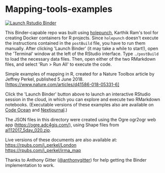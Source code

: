 # Mapping-tools-examples

  <!-- badges: start -->
  [![Launch Rstudio Binder](http://mybinder.org/badge_logo.svg)](https://mybinder.org/v2/gh/jperkel/Mapping_tools_holepunch/master?urlpath=rstudio)
  <!-- badges: end -->

This Binder-capable repo was built using [holepunch](https://github.com/karthik/holepunch), Karthik Ram's tool for creating Docker containers for R projects. Since `holepunch` doesn't execute the instructions contained in the `postBuild` file, you have to run them manually. After clicking 'Launch Binder' (it may take a while to start!), open the 'Terminal' window at the left of the RStudio interface. Type `./postBuild` to load the necessary data files. Then, open either of the two RMarkdown files, and select 'Run > Run All' to execute the code.

Simple examples of mapping in R, created for a Nature Toolbox article by Jeffrey Perkel, published 5 June 2018. [https://www.nature.com/articles/d41586-018-05331-6]

Click the 'Launch Binder' button above to launch an interactive RStudio session in the cloud, in which you can explore and execute two RMarkdown notebooks. (Executable versions of these examples also are available on [Code Ocean](https://codeocean.com/capsule/4725205/tree/v1) and [Nextjournal](https://nextjournal.com/jperkel/mapping-examples-in-nextjournal).)

The JSON files in this directory were created using the Ogre ogr2ogr web app (https://ogre.adc4gis.com/), using Shape files from [al112017_5day_020.zip](https://www.nhc.noaa.gov/gis/forecast/archive/al112017_5day_020.zip).

Live versions of these documents are also available at:  
https://rpubs.com/j_perkel/London  
https://rpubs.com/j_perkel/irma_map  

Thanks to Anthony Gitter ([@anthonygitter](https://twitter.com/anthonygitter)) for help getting the Binder implementation to work.
